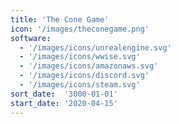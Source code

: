 ```yaml
---
title: 'The Cone Game'
icon: '/images/theconegame.png'
software:
  - '/images/icons/unrealengine.svg'
  - '/images/icons/wwise.svg'
  - '/images/icons/amazonaws.svg'
  - '/images/icons/discord.svg'
  - '/images/icons/steam.svg'
sort_date:  '3000-01-01'
start_date: '2020-04-15'
---
```


